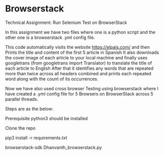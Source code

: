 # Browserstack
Technical Assignment: Run Selenium Test on BrowserStack


In this assignment we have two files where one is a python script and the other one is a browserstack .yml config file.

This code automatically visits the website https://elpais.com/ and then Prints the title and content of the first 5 article in Spanish
It also downloads the cover image of each article to your local machine and finally uses googletrans (from googletrans import Translator) to translate the title of each article to English
After that it identifies any words that are repeated more than twice across all headers combined and prints each repeated word along with the count of its occurrences.

Now we have also used cross browser Testing using browserstack where I have created a .yml config file for 5 Browsers on BrowserStack across 5 parallel threads. 


Steps are as the below:

Prerequisite
python3 should be installed

Clone the repo

pip3 install -r requirements.txt

browserstack-sdk Dhanvanth_browserstack.py
